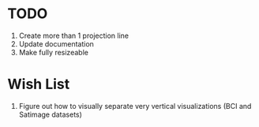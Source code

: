 # TODO
1. Create more than 1 projection line
2. Update documentation
3. Make fully resizeable

# Wish List
1. Figure out how to visually separate very vertical visualizations (BCI and Satimage datasets)
